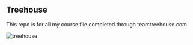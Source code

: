## Treehouse

This repo is for all my course file completed through teamtreehouse.com

![treehouse](https://cloud.githubusercontent.com/assets/19842654/15943825/ce3a0ba0-2e58-11e6-9951-be0064ee07b6.jpg)
